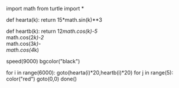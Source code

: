 import math
from turtle import *

def hearta(k):
    return 15*math.sin(k)**3

def heartb(k):
    return 12*math.cos(k)-5*\
    math.cos(2*k)-2*\
    math.cos(3*k)-\
    math.cos(4*k)
    
speed(9000)
bgcolor("black")

for i in range(6000):
    goto(hearta(i)*20,heartb(i)*20)
    for j in range(5):
        color("red")
    goto(0,0)
done()

